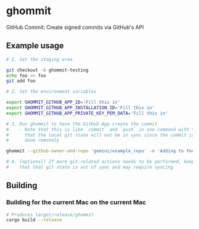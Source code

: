 # ghommit

GitHub Commit: Create signed commits via GitHub's API

## Example usage

```bash
# 1. Set the staging area

git checkout -b ghommit-testing
echo foo >> foo
git add foo

# 2. Set the environment variables

export GHOMMIT_GITHUB_APP_ID='Fill this in'
export GHOMMIT_GITHUB_APP_INSTALLATION_ID='Fill this in'
export GHOMMIT_GITHUB_APP_PRIVATE_KEY_PEM_DATA='Fill this in'

# 3. Run ghommit to have the GitHub App create the commit
#    - Note that this is like `commit` and `push` in one command with the caveat
#      that the local git state will not be in sync since the commit is being
#      done remotely

ghommit --github-owner-and-repo 'gemini/example_repo' -m 'Adding to foo'

# 4. (optional) If more git-related actions needs to be performed, keep in mind
#    that that git state is out of sync and may require syncing
```

## Building

### Building for the current Mac on the current Mac

```bash
# Produces target/release/ghommit
cargo build --release
```
